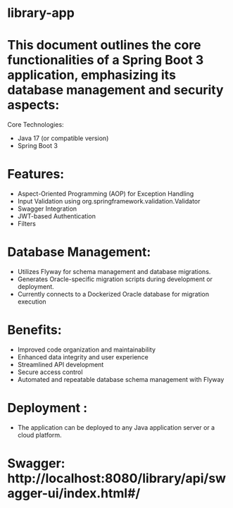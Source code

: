 # library-app


# This document outlines the core functionalities of a Spring Boot 3 application, emphasizing its database management and security aspects:
Core Technologies:
*	Java 17 (or compatible version)
*	Spring Boot 3
# Features:
*	Aspect-Oriented Programming (AOP) for Exception Handling
*	Input Validation using org.springframework.validation.Validator
*	Swagger Integration
*	JWT-based Authentication
*	Filters
# Database Management:
*	Utilizes Flyway for schema management and database migrations.
*	Generates Oracle-specific migration scripts during development or deployment.
*	Currently connects to a Dockerized Oracle database for migration execution 
# Benefits:
*	Improved code organization and maintainability
*	Enhanced data integrity and user experience
*	Streamlined API development 
*	Secure access control
*	Automated and repeatable database schema management with Flyway 
# Deployment :
*	The application can be deployed to any Java application server or a cloud platform.

# Swagger: http://localhost:8080/library/api/swagger-ui/index.html#/
 
